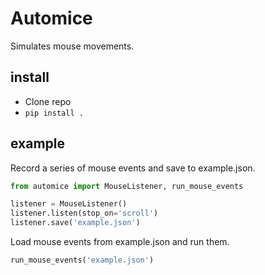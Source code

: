 # Automice

Simulates mouse movements.

## install

- Clone repo
- `pip install .`

## example
Record a series of mouse events and save to example.json.

```py
from automice import MouseListener, run_mouse_events

listener = MouseListener()
listener.listen(stop_on='scroll')
listener.save('example.json')
```

Load mouse events from example.json and run them.

```py
run_mouse_events('example.json')
```
